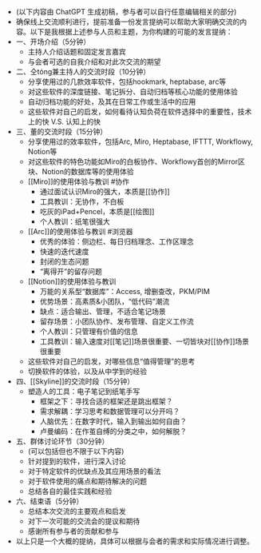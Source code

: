 - (以下内容由 ChatGPT 生成初稿，参与者可以自行任意编辑相关的部分)
- 确保线上交流顺利进行，提前准备一份发言提纳可以帮助大家明确交流的内容。以下是我根据上述参与人员和主题，为你构建的可能的发言提纳：
- 一、开场介绍（5分钟）
    - 主持人介绍话题和固定发言嘉宾
    - 与会者可选的自我介绍和对此次交流的期望
- 二、仝tóng兼主持人的交流时段（10分钟）
    - 分享使用过的几款效率软件，包括hookmark, heptabase, arc等
    - 对这些软件的深度链接、笔记拆分、自动归档等核心功能的使用体验
    - 自动归档功能的好处，及其在日常工作或生活中的应用
    - 这些软件对自己的启发，如何看待认知负荷在软件选择中的重要性，技术上的快 V.S. 认知上的快
- 三、董的交流时段（15分钟）
    - 分享使用过的效率软件，包括Arc, Miro, Heptabase, IFTTT, Workflowy, Notion等
    - 对这些软件的特色功能如Miro的白板协作、Workflowy首创的Mirror区块、Notion的数据库等的使用体验
    - [[Miro]]的使用体验与教训 #协作
        - 通过面试认识Miro的强大，本质是[[协作]]
        - 工具教训：无协作，不白板
        - 吃灰的iPad+Pencel，本质是[[绘图]]
        - 个人教训：纸笔很强大
    - [[Arc]]的使用体验与教训 #浏览器
        - 优秀的体验：侧边栏、每日归档理念、工作区理念
        - 快速的迭代速度
        - 封闭的生态问题
        - “离得开”的留存问题
    - [[Notion]]的使用体验与教训
        - 万能的关系型“数据库”：Access, 增删查改，PKM/PIM
        - 优势场景：高素质&小团队，“低代码”潮流
        - 缺点：适合输出、管理，不适合笔记场景
        - 留存场景：小团队协作、发布管理、自定义工作流
        - 个人教训：只管理有价值的信息
        - 工具教训：输入速度对[[笔记]]场景很重要、一切皆块对[[协作]]场景很重要
    - 这些软件对自己的启发，对哪些信息“值得管理”的思考
    - 切换软件的体验，以及从中学到的经验
- 四、[[Skyline]]的交流时段（15分钟）
    - 塑造人的工具：电子笔记到纸笔手写
        - 框架之下：寻找合适的框架还是跳出框架？
        - 需求解耦：学习思考和数据管理可以分开吗？
        - 人脑优先：在数字时代，输入到输出如何自由？
        - 卢曼编码：在作茧自缚的分类之中，如何解脱？
- 五、群体讨论环节（30分钟）
    - (可以包括但也不限于以下内容)
    - 针对提到的软件，进行深入讨论
    - 对于特定软件的优缺点及其应用场景的看法
    - 对于软件使用的痛点和期待解决的问题
    - 总结各自的最佳实践和经验
- 六、结束语（5分钟）
    - 总结本次交流的主要观点和启发
    - 对下一次可能的交流会的提议和期待
    - 感谢所有参与者的贡献和参与
- 以上只是一个大概的提纳，具体可以根据与会者的需求和实际情况进行调整。
